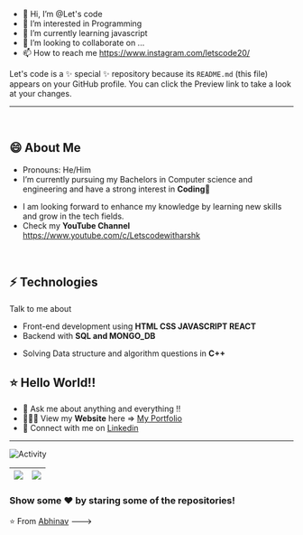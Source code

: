 - 👋 Hi, I’m @Let's code
- 👀 I’m interested in Programming
- 🌱 I’m currently learning javascript
- 💞️ I’m looking to collaborate on ...
- 📫 How to reach me https://www.instagram.com/letscode20/ 


Let's code is a ✨ special ✨ repository because its `README.md` (this file) appears on your GitHub profile.
You can click the Preview link to take a look at your changes.


<!---
<h1 align="center">Hey! <img src="https://github.com/ABSphreak/ABSphreak/blob/master/gifs/Hi.gif" width=100> I'm ABHINAV PAL</h1>
<h1 align="center" style="color: darkgreen;">(cfc07)</h1>
<h3 align="center">A passionate Programmer</h3>
<!-- <p align="center"> <img src="https://komarev.com/ghpvc/?username=ankitojha07&label=Profile%20views&color=0e75b6&style=flat" alt="Abhipal" /> </p> -->
<hr>
</br>

## 😄 About Me
- Pronouns: He/Him 
- I’m currently pursuing my Bachelors in Computer science and engineering and have a strong interest in **Coding**💙
<!-- - I am currently focusing on **Linux and Computer Networking**. A beginner contributor at **Open Source**.  -->
- I am looking forward to enhance my knowledge by learning new skills and grow in the tech fields.
- Check my **YouTube Channel**  https://www.youtube.com/c/Letscodewitharshk

<br/>

## ⚡ Technologies
Talk to me about
- Front-end development using **HTML CSS JAVASCRIPT REACT**
- Backend with **SQL and MONGO_DB**
<!-- - **Linux- GIT - NETWORKING** -->
- Solving Data structure and algorithm questions in **C++**

## ⭐️ Hello World!! 
- 💬 Ask me about anything and everything !! 
- 👨🏻‍💻 View my **Website** here => <a href="https://abhi123pal.github.io/resume/">My Portfolio</a>
- 💬 Connect with me on <a href="https://www.linkedin.com/in/abhinav-pal-5542b51ba">Linkedin</a>
<!-- - ✍ View my **articles** on <a href="https://ankitojha.hashnode.dev/">Hashnode</a> -->
<!-- - 📫 **Reach** me here => ankitojha1409@gmail.com -->

<hr>

![Activity](https://activity-graph.herokuapp.com/graph?username=Abhi123pal&theme=xcode)

|<img src="https://github-readme-stats.vercel.app/api?username=Abhi123pal&&show_icons=true&count_private=true"/>|<img src="https://github-readme-streak-stats.herokuapp.com/?user=ankitojha07"/>|
|---|---|

### Show some ❤️ by staring some of the repositories!
⭐️ From [Abhinav](https://github.com/Abhi123pal) 
--->
